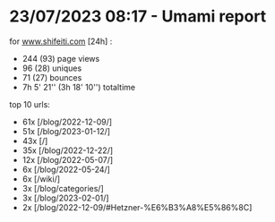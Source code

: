 # 23/07/2023 08:17 - Umami report
for www.shifeiti.com [24h] :

 - 244 (93) page views
 - 96 (28) uniques
 - 71 (27) bounces
 - 7h 5' 21'' (3h 18' 10'') totaltime


top 10 urls:
 - 61x [/blog/2022-12-09/]
 - 51x [/blog/2023-01-12/]
 - 43x [/]
 - 35x [/blog/2022-12-22/]
 - 12x [/blog/2022-05-07/]
 - 6x [/blog/2022-05-24/]
 - 6x [/wiki/]
 - 3x [/blog/categories/]
 - 3x [/blog/2023-02-01/]
 - 2x [/blog/2022-12-09/#Hetzner-%E6%B3%A8%E5%86%8C]


